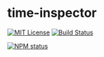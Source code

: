 # time-inspector

[![MIT License](https://img.shields.io/badge/license-mit-green.svg?style=flat-square)](https://opensource.org/licenses/MIT)
[![Build Status](https://travis-ci.org/oprogramador/time-inspector.svg?branch=master)](https://travis-ci.org/oprogramador/time-inspector
)

[![NPM status](https://nodei.co/npm/time-inspector.png?downloads=true&stars=true)](https://npmjs.org/package/time-inspector
)
